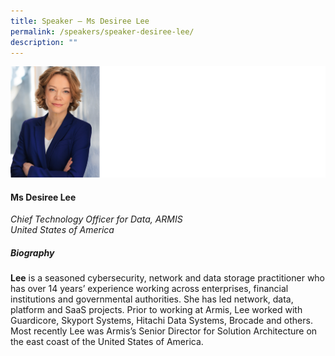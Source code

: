 ```yaml
---
title: Speaker – Ms Desiree Lee
permalink: /speakers/speaker-desiree-lee/
description: ""
---
```

![](/images/2023%20Speakers/ms%20desiree%20lee.png)

#### **Ms Desiree Lee**

*Chief Technology Officer for Data, ARMIS<br>United States of America*

##### **Biography**

**Lee** is a seasoned cybersecurity, network and data storage practitioner who has over 14 years’ experience working across enterprises, financial institutions and governmental authorities. She has led network, data, platform and SaaS projects. Prior to working at Armis, Lee worked with Guardicore, Skyport Systems, Hitachi Data Systems, Brocade and others. Most recently Lee was Armis’s Senior Director for Solution Architecture on the east coast of the United States of America.